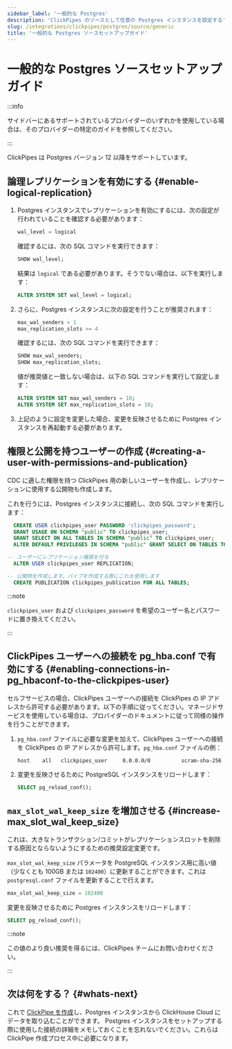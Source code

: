 ```yaml
---
sidebar_label: '一般的な Postgres'
description: 'ClickPipes のソースとして任意の Postgres インスタンスを設定する'
slug: /integrations/clickpipes/postgres/source/generic
title: '一般的な Postgres ソースセットアップガイド'
---
```



# 一般的な Postgres ソースセットアップガイド

:::info

サイドバーにあるサポートされているプロバイダーのいずれかを使用している場合は、そのプロバイダーの特定のガイドを参照してください。

:::


ClickPipes は Postgres バージョン 12 以降をサポートしています。

## 論理レプリケーションを有効にする {#enable-logical-replication}

1. Postgres インスタンスでレプリケーションを有効にするには、次の設定が行われていることを確認する必要があります：

    ```sql
    wal_level = logical
    ```
   確認するには、次の SQL コマンドを実行できます：
    ```sql
    SHOW wal_level;
    ```

   結果は `logical` である必要があります。そうでない場合は、以下を実行します：
    ```sql
    ALTER SYSTEM SET wal_level = logical;
    ```

2. さらに、Postgres インスタンスに次の設定を行うことが推奨されます：
    ```sql
    max_wal_senders > 1
    max_replication_slots >= 4
    ```
   確認するには、次の SQL コマンドを実行できます：
    ```sql
    SHOW max_wal_senders;
    SHOW max_replication_slots;
    ```

   値が推奨値と一致しない場合は、以下の SQL コマンドを実行して設定します：
    ```sql
    ALTER SYSTEM SET max_wal_senders = 10;
    ALTER SYSTEM SET max_replication_slots = 10;
    ```
3. 上記のように設定を変更した場合、変更を反映させるために Postgres インスタンスを再起動する必要があります。


## 権限と公開を持つユーザーの作成 {#creating-a-user-with-permissions-and-publication}

CDC に適した権限を持つ ClickPipes 用の新しいユーザーを作成し、レプリケーションに使用する公開物も作成します。

これを行うには、Postgres インスタンスに接続し、次の SQL コマンドを実行します：
```sql
  CREATE USER clickpipes_user PASSWORD 'clickpipes_password';
  GRANT USAGE ON SCHEMA "public" TO clickpipes_user;
  GRANT SELECT ON ALL TABLES IN SCHEMA "public" TO clickpipes_user;
  ALTER DEFAULT PRIVILEGES IN SCHEMA "public" GRANT SELECT ON TABLES TO clickpipes_user;

-- ユーザーにレプリケーション権限を付与
  ALTER USER clickpipes_user REPLICATION;

-- 公開物を作成します。パイプを作成する際にこれを使用します
  CREATE PUBLICATION clickpipes_publication FOR ALL TABLES;
```
:::note

`clickpipes_user` および `clickpipes_password` を希望のユーザー名とパスワードに置き換えてください。

:::


## ClickPipes ユーザーへの接続を pg_hba.conf で有効にする {#enabling-connections-in-pg_hbaconf-to-the-clickpipes-user}

セルフサービスの場合、ClickPipes ユーザーへの接続を ClickPipes の IP アドレスから許可する必要があります。以下の手順に従ってください。マネージドサービスを使用している場合は、プロバイダーのドキュメントに従って同様の操作を行うことができます。

1. `pg_hba.conf` ファイルに必要な変更を加えて、ClickPipes ユーザーへの接続を ClickPipes の IP アドレスから許可します。`pg_hba.conf` ファイルの例：
    ```response
    host    all   clickpipes_user     0.0.0.0/0          scram-sha-256
    ```

2. 変更を反映させるために PostgreSQL インスタンスをリロードします：
    ```sql
    SELECT pg_reload_conf();
    ```


## `max_slot_wal_keep_size` を増加させる {#increase-max_slot_wal_keep_size}

これは、大きなトランザクション/コミットがレプリケーションスロットを削除する原因とならないようにするための推奨設定変更です。

`max_slot_wal_keep_size` パラメータを PostgreSQL インスタンス用に高い値（少なくとも 100GB または `102400`）に更新することができます。これは `postgresql.conf` ファイルを更新することで行えます。

```sql
max_slot_wal_keep_size = 102400
```

変更を反映させるために Postgres インスタンスをリロードします：
```sql
SELECT pg_reload_conf();
```

:::note

この値のより良い推奨を得るには、ClickPipes チームにお問い合わせください。

:::

## 次は何をする？ {#whats-next}

これで [ClickPipe を作成](../index.md)し、Postgres インスタンスから ClickHouse Cloud にデータを取り込むことができます。
Postgres インスタンスをセットアップする際に使用した接続の詳細をメモしておくことを忘れないでください。これらは ClickPipe 作成プロセス中に必要になります。
